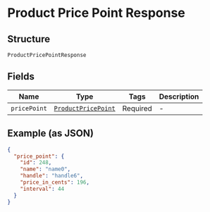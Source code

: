 
# Product Price Point Response

## Structure

`ProductPricePointResponse`

## Fields

| Name | Type | Tags | Description |
|  --- | --- | --- | --- |
| `pricePoint` | [`ProductPricePoint`](../../doc/models/product-price-point.md) | Required | - |

## Example (as JSON)

```json
{
  "price_point": {
    "id": 248,
    "name": "name0",
    "handle": "handle6",
    "price_in_cents": 196,
    "interval": 44
  }
}
```

